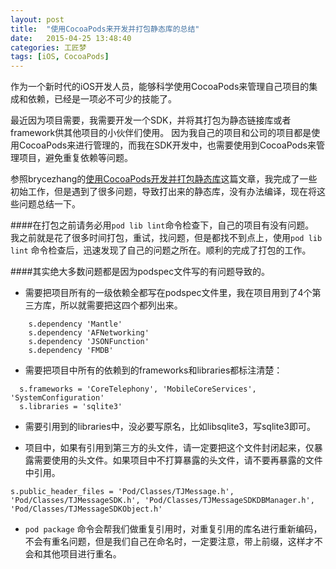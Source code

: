 ```yaml
---
layout: post  
title:  "使用CocoaPods来开发并打包静态库的总结"  
date:   2015-04-25 13:48:40  
categories: 工匠梦  
tags: [iOS, CocoaPods]  
---
```


作为一个新时代的iOS开发人员，能够科学使用CocoaPods来管理自己项目的集成和依赖，已经是一项必不可少的技能了。

最近因为项目需要，我需要开发一个SDK，并将其打包为静态链接库或者framework供其他项目的小伙伴们使用。
因为我自己的项目和公司的项目都是使用CocoaPods来进行管理的，而我在SDK开发中，也需要使用到CocoaPods来管理项目，避免重复依赖等问题。

参照brycezhang的[使用CocoaPods开发并打包静态库](http://www.cnblogs.com/brycezhang/p/4117180.html)这篇文章，我完成了一些初始工作，但是遇到了很多问题，导致打出来的静态库，没有办法编译，现在将这些问题总结一下。

####在打包之前请务必用`pod lib lint`命令检查下，自己的项目有没有问题。    
我之前就是花了很多时间打包，重试，找问题，但是都找不到点上，使用`pod lib lint` 命令检查后，迅速发现了自己的问题之所在。顺利的完成了打包的工作。    

####其实绝大多数问题都是因为podspec文件写的有问题导致的。
* 需要把项目所有的一级依赖全都写在podspec文件里，我在项目用到了4个第三方库，所以就需要把这四个都列出来。   
 
~~~
	s.dependency 'Mantle'	
	s.dependency 'AFNetworking'
	s.dependency 'JSONFunction'
	s.dependency 'FMDB'
~~~   
* 需要把项目中所有的依赖到的frameworks和libraries都标注清楚：

~~~
  s.frameworks = 'CoreTelephony', 'MobileCoreServices', 'SystemConfiguration'
  s.libraries = 'sqlite3'
~~~ 

* 需要引用到的libraries中，没必要写原名，比如libsqlite3，写sqlite3即可。

* 项目中，如果有引用到第三方的头文件，请一定要把这个文件封闭起来，仅暴露需要使用的头文件。如果项目中不打算暴露的头文件，请不要再暴露的文件中引用。

~~~
s.public_header_files = 'Pod/Classes/TJMessage.h', 'Pod/Classes/TJMessageSDK.h', 'Pod/Classes/TJMessageSDKDBManager.h', 'Pod/Classes/TJMessageSDKObject.h'
~~~

* `pod package` 命令会帮我们做重复引用时，对重复引用的库名进行重新编码，不会有重名问题，但是我们自己在命名时，一定要注意，带上前缀，这样才不会和其他项目进行重名。


 
 